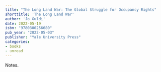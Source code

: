 ```yaml
---
title: "The Long Land War: The Global Struggle for Occupancy Rights"
shorttitle: 'The Long Land War'
author: 'Jo Guldi'
date: 2022-05-19
isbn: "9780300256680"
pub_year: "2022-05-03"
publisher: "Yale University Press"
categories:
- books
- unread
---
```


Notes.